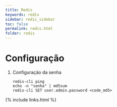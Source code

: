 ```yaml
---
title: Redis
keywords: redis
sidebar: redis_sidebar
toc: false
permalink: redis.html
folder: redis
---
```



# Configuração

1. Configuração da senha 

    ```shell
    redis-cli ping
    echo -n "senha" | md5sum
    redis-cli SET user.admin.password <code_md5>
    ```

{% include links.html %}
